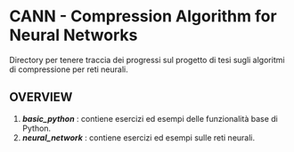 # CANN - Compression Algorithm for Neural Networks

Directory per tenere traccia dei progressi sul progetto di tesi sugli algoritmi di compressione per reti neurali.

## OVERVIEW

1. _**basic_python**_ : contiene esercizi ed esempi delle funzionalità base di Python.
2. _**neural_network**_ : contiene esercizi ed esempi sulle reti neurali.
